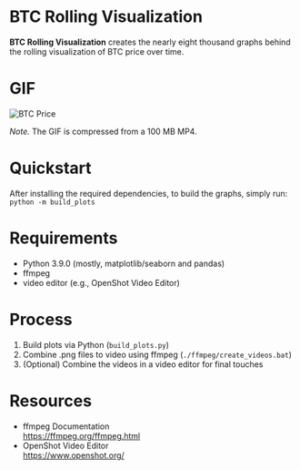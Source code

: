 # BTC Rolling Visualization

<b>BTC Rolling Visualization</b> creates the nearly eight thousand graphs behind the rolling visualization of BTC price over time.

# GIF

![BTC Price](https://github.com/chris-carbonell/btc_rolling_visualization/blob/0c6023579d865b5c7acde099e4f5406c369f166e/output/btc.gif)

*Note.* The GIF is compressed from a 100 MB MP4.

# Quickstart

After installing the required dependencies, to build the graphs, simply run:<br>
<code>python -m build_plots</code>

# Requirements

* Python 3.9.0 (mostly, matplotlib/seaborn and pandas)
* ffmpeg
* video editor (e.g., OpenShot Video Editor)

# Process

1. Build plots via Python (<code>build_plots.py</code>)
2. Combine .png files to video using ffmpeg (<code>./ffmpeg/create_videos.bat</code>)
3. (Optional) Combine the videos in a video editor for final touches

# Resources
* ffmpeg Documentation<br>
https://ffmpeg.org/ffmpeg.html
* OpenShot Video Editor<br>
https://www.openshot.org/
